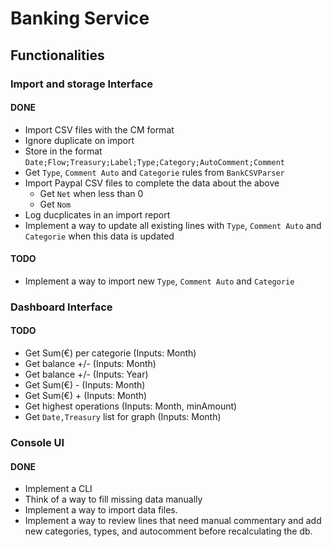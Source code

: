 # Banking Service

## Functionalities

### Import and storage Interface

#### DONE

- Import CSV files with the CM format
- Ignore duplicate on import
- Store in the format `Date;Flow;Treasury;Label;Type;Category;AutoComment;Comment`
- Get `Type`, `Comment Auto` and `Categorie` rules from `BankCSVParser`
- Import Paypal CSV files to complete the data about the above
	- Get `Net` when less than 0
	- Get `Nom`
- Log ducplicates in an import report
- Implement a way to update all existing lines with `Type`, `Comment Auto` and `Categorie` when this data is updated

#### TODO

- Implement a way to import new `Type`, `Comment Auto` and `Categorie`

### Dashboard Interface

#### TODO

- Get Sum(€) per categorie (Inputs: Month)
- Get balance +/- (Inputs: Month)
- Get balance +/- (Inputs: Year)
- Get Sum(€) - (Inputs: Month)
- Get Sum(€) + (Inputs: Month)
- Get highest operations (Inputs: Month, minAmount)
- Get `Date,Treasury` list for graph (Inputs: Month)

### Console UI

#### DONE

- Implement a CLI
- Think of a way to fill missing data manually
- Implement a way to import data files.
- Implement a way to review lines that need manual commentary and add new categories, types, and autocomment before recalculating the db.